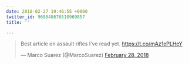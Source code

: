```yaml
---
date: 2018-02-27 19:46:55 +0000
twitter_id: 968648676510969857
title: ''

---
```

<blockquote class="twitter-tweet"><p lang="en" dir="ltr">Best article on assault rifles I’ve read yet. <a href="https://t.co/mAz1ePLHeY">https://t.co/mAz1ePLHeY</a></p>&mdash; Marco Suarez (@MarcoSuarez) <a href="https://twitter.com/MarcoSuarez/status/968645411761205249?ref_src=twsrc%5Etfw">February 28, 2018</a></blockquote>
<script async src="https://platform.twitter.com/widgets.js" charset="utf-8"></script>
